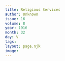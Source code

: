 ```yaml
---
title: Religious Services
author: Unknown
issue: 16
volume: 8
year: 1916
month: 32
day: V
tags:
layout: page.njk
image:
---
```





